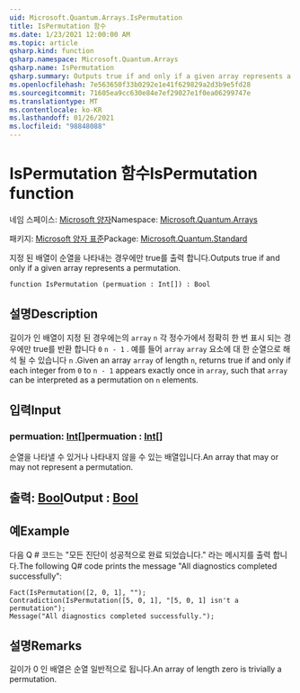 ```yaml
---
uid: Microsoft.Quantum.Arrays.IsPermutation
title: IsPermutation 함수
ms.date: 1/23/2021 12:00:00 AM
ms.topic: article
qsharp.kind: function
qsharp.namespace: Microsoft.Quantum.Arrays
qsharp.name: IsPermutation
qsharp.summary: Outputs true if and only if a given array represents a permutation.
ms.openlocfilehash: 7e563650f33b0292e1e41f629829a2d3b9e5fd28
ms.sourcegitcommit: 71605ea9cc630e84e7ef29027e1f0ea06299747e
ms.translationtype: MT
ms.contentlocale: ko-KR
ms.lasthandoff: 01/26/2021
ms.locfileid: "98848088"
---
```

# <a name="ispermutation-function"></a><span data-ttu-id="8e6ba-102">IsPermutation 함수</span><span class="sxs-lookup"><span data-stu-id="8e6ba-102">IsPermutation function</span></span>

<span data-ttu-id="8e6ba-103">네임 스페이스: [Microsoft 양자](xref:Microsoft.Quantum.Arrays)</span><span class="sxs-lookup"><span data-stu-id="8e6ba-103">Namespace: [Microsoft.Quantum.Arrays](xref:Microsoft.Quantum.Arrays)</span></span>

<span data-ttu-id="8e6ba-104">패키지: [Microsoft 양자 표준](https://nuget.org/packages/Microsoft.Quantum.Standard)</span><span class="sxs-lookup"><span data-stu-id="8e6ba-104">Package: [Microsoft.Quantum.Standard](https://nuget.org/packages/Microsoft.Quantum.Standard)</span></span>


<span data-ttu-id="8e6ba-105">지정 된 배열이 순열을 나타내는 경우에만 true를 출력 합니다.</span><span class="sxs-lookup"><span data-stu-id="8e6ba-105">Outputs true if and only if a given array represents a permutation.</span></span>

```qsharp
function IsPermutation (permuation : Int[]) : Bool
```


## <a name="description"></a><span data-ttu-id="8e6ba-106">설명</span><span class="sxs-lookup"><span data-stu-id="8e6ba-106">Description</span></span>

<span data-ttu-id="8e6ba-107">길이가 인 배열이 지정 된 경우에는의 `array` `n` 각 정수가에서 정확히 한 번 표시 되는 경우에만 true를 반환 합니다 `0` `n - 1` . 예를 들어 `array` `array` 요소에 대 한 순열으로 해석 될 수 있습니다 `n` .</span><span class="sxs-lookup"><span data-stu-id="8e6ba-107">Given an array `array` of length `n`, returns true if and only if each integer from `0` to `n - 1` appears exactly once in `array`, such that `array` can be interpreted as a permutation on `n` elements.</span></span>

## <a name="input"></a><span data-ttu-id="8e6ba-108">입력</span><span class="sxs-lookup"><span data-stu-id="8e6ba-108">Input</span></span>

### <a name="permuation--int"></a><span data-ttu-id="8e6ba-109">permuation: [Int](xref:microsoft.quantum.lang-ref.int)[]</span><span class="sxs-lookup"><span data-stu-id="8e6ba-109">permuation : [Int](xref:microsoft.quantum.lang-ref.int)[]</span></span>

<span data-ttu-id="8e6ba-110">순열을 나타낼 수 있거나 나타내지 않을 수 있는 배열입니다.</span><span class="sxs-lookup"><span data-stu-id="8e6ba-110">An array that may or may not represent a permutation.</span></span>



## <a name="output--bool"></a><span data-ttu-id="8e6ba-111">출력: [Bool](xref:microsoft.quantum.lang-ref.bool)</span><span class="sxs-lookup"><span data-stu-id="8e6ba-111">Output : [Bool](xref:microsoft.quantum.lang-ref.bool)</span></span>



## <a name="example"></a><span data-ttu-id="8e6ba-112">예</span><span class="sxs-lookup"><span data-stu-id="8e6ba-112">Example</span></span>

<span data-ttu-id="8e6ba-113">다음 Q # 코드는 "모든 진단이 성공적으로 완료 되었습니다." 라는 메시지를 출력 합니다.</span><span class="sxs-lookup"><span data-stu-id="8e6ba-113">The following Q# code prints the message "All diagnostics completed successfully":</span></span>

```qsharp
Fact(IsPermutation([2, 0, 1], "");
Contradiction(IsPermutation([5, 0, 1], "[5, 0, 1] isn't a permutation");
Message("All diagnostics completed successfully.");
```

## <a name="remarks"></a><span data-ttu-id="8e6ba-114">설명</span><span class="sxs-lookup"><span data-stu-id="8e6ba-114">Remarks</span></span>

<span data-ttu-id="8e6ba-115">길이가 0 인 배열은 순열 일반적으로 됩니다.</span><span class="sxs-lookup"><span data-stu-id="8e6ba-115">An array of length zero is trivially a permutation.</span></span>